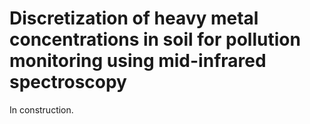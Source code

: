 # Discretization of heavy metal concentrations in soil for pollution monitoring using mid-infrared spectroscopy

In construction.

